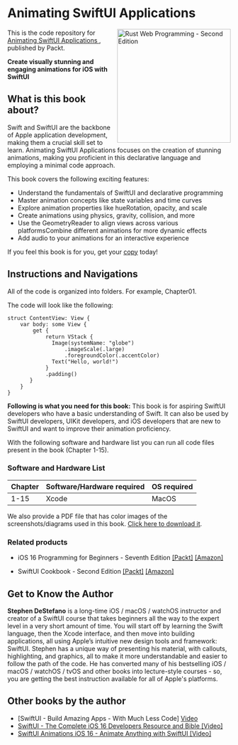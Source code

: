 # Animating SwiftUI Applications 

<a href="https://www.packtpub.com/product/animating-swiftui-applications/9781803232669"><img src="https://static.packt-cdn.com/products/9781803232669/cover/smaller" alt="Rust Web Programming - Second Edition" height="256px" align="right"></a>

This is the code repository for [Animating SwiftUI Applications ](https://www.packtpub.com/product/animating-swiftui-applications/9781803232669), published by Packt.

**Create visually stunning and engaging animations for iOS with SwiftUI**

## What is this book about?
Swift and SwiftUI are the backbone of Apple application development, making them a crucial skill set to learn. Animating SwiftUI Applications focuses on the creation of stunning animations, making you proficient in this declarative language and employing a minimal code approach.

This book covers the following exciting features:
* Understand the fundamentals of SwiftUI and declarative programming
* Master animation concepts like state variables and time curves
* Explore animation properties like hueRotation, opacity, and scale
* Create animations using physics, gravity, collision, and more
* Use the GeometryReader to align views across various platformsCombine different animations for more dynamic effects
* Add audio to your animations for an interactive experience

If you feel this book is for you, get your [copy](https://www.amazon.com/Animating-SwiftUI-Applications-visually-animations/dp/1803232668/ref=tmm_pap_swatch_0?_encoding=UTF8&qid=&sr=) today!


## Instructions and Navigations
All of the code is organized into folders. For example, Chapter01.

The code will look like the following:
```
struct ContentView: View {
    var body: some View {
        get {
            return VStack {
              Image(systemName: "globe")
                  .imageScale(.large)
                  .foregroundColor(.accentColor)
              Text("Hello, world!")
            }
            .padding()
       }
    }
} 

```

**Following is what you need for this book:**
This book is for aspiring SwiftUI developers who have a basic understanding of Swift. It can also be used by SwiftUI developers, UIKit developers, and iOS developers that are new to SwiftUI and want to improve their animation proficiency.

With the following software and hardware list you can run all code files present in the book (Chapter 1-15).

### Software and Hardware List
| Chapter | Software/Hardware required | OS required |
| -------- | ------------------------------------ | ----------------------------------- |
| 1-15 | Xcode | MacOS |


We also provide a PDF file that has color images of the screenshots/diagrams used in this book. [Click here to download it](https://packt.link/O1ZYe).


### Related products
* iOS 16 Programming for Beginners - Seventh Edition [[Packt]](https://www.packtpub.com/product/ios-16-programming-for-beginners-seventh-edition/9781803237046) [[Amazon]](https://www.amazon.com/iOS-Programming-Beginners-development-hands/dp/180323704X)

* SwiftUI Cookbook - Second Edition [[Packt]](https://www.packtpub.com/product/swiftui-cookbook-second-edition/9781803234458) [[Amazon]](https://www.amazon.com/SwiftUI-Cookbook-problems-learning-practices/dp/1803234458)


## Get to Know the Author

**Stephen DeStefano** 
is a long-time iOS / macOS / watchOS instructor and creator of a SwiftUI course that takes beginners all the way to the expert level in a very short amount of time. You will start off by learning the Swift language, then the Xcode interface, and then move into building applications, all using Apple’s intuitive new design tools and framework: SwiftUI. Stephen has a unique way of presenting his material, with callouts, highlighting, and graphics, all to make it more understandable and easier to follow the path of the code. He has converted many of his bestselling iOS / macOS / watchOS / tvOS and other books into lecture-style courses - so, you are getting the best instruction available for all of Apple's platforms.

## Other books by the author
* [SwiftUI - Build Amazing Apps - With Much Less Code] [Video](https://www.packtpub.com/product/swiftui-build-amazing-apps-with-much-less-code-video/9781801078948)
* [SwiftUI - The Complete iOS 16 Developers Resource and Bible [Video]](https://www.packtpub.com/product/swiftui-the-complete-ios-16-developers-resource-and-bible-video/9781801070676)
* [SwiftUI Animations iOS 16 - Animate Anything with SwiftUI [Video]](https://www.packtpub.com/product/swiftui-animations-ios-16-animate-anything-with-swiftui-video/9781801077088)
